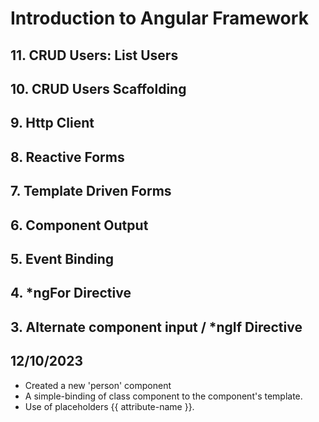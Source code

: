 # Introduction to Angular Framework

## 11. CRUD Users: List Users


## 10. CRUD Users Scaffolding


## 9. Http Client


## 8. Reactive Forms


## 7. Template Driven Forms


## 6. Component Output


## 5. Event Binding 


## 4. *ngFor Directive


## 3. Alternate component input / *ngIf Directive





## 12/10/2023

- Created a new 'person' component
- A simple-binding of class component to the component's template.
- Use of placeholders {{ attribute-name }}.
